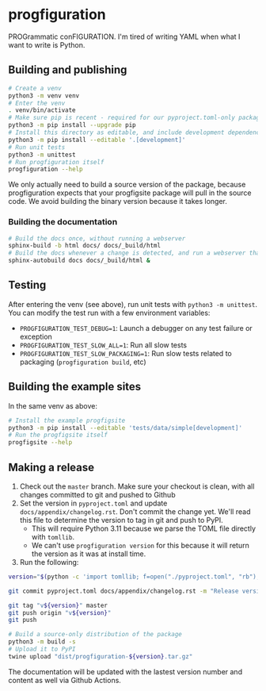 # progfiguration

PROGrammatic conFIGURATION.
I'm tired of writing YAML when what I want to write is Python.

## Building and publishing

```sh
# Create a venv
python3 -m venv venv
# Enter the venv
. venv/bin/activate
# Make sure pip is recent - required for our pyproject.toml-only package
python3 -m pip install --upgrade pip
# Install this directory as editable, and include development dependencies
python3 -m pip install --editable '.[development]'
# Run unit tests
python3 -m unittest
# Run progfiguration itself
progfiguration --help
```

We only actually need to build a source version of the package,
because progfiguration expects that your progfigsite package will pull in the source code.
We avoid building the binary version because it takes longer.

### Building the documentation

```sh
# Build the docs once, without running a webserver
sphinx-build -b html docs/ docs/_build/html
# Build the docs whenever a change is detected, and run a webserver that supports automatic live reload
sphinx-autobuild docs docs/_build/html &
```

## Testing

After entering the venv (see above), run unit tests with `python3 -m unittest`.
You can modify the test run with a few environment variables:

* `PROGFIGURATION_TEST_DEBUG=1`: Launch a debugger on any test failure or exception
* `PROGFIGURATION_TEST_SLOW_ALL=1`: Run all slow tests
* `PROGFIGURATION_TEST_SLOW_PACKAGING=1`: Run slow tests related to packaging (`progfiguration build`, etc)

## Building the example sites

In the same venv as above:

```sh
# Install the example progfigsite
python3 -m pip install --editable 'tests/data/simple[development]'
# Run the progfigsite itself
progfigsite --help
```

## Making a release

1.  Check out the `master` branch.
    Make sure your checkout is clean, with all changes committed to git and pushed to Github
2.  Set the version in `pyproject.toml` and update `docs/appendix/changelog.rst`.
    Don't commit the change yet.
    We'll read this file to determine the version to tag in git and push to PyPI.
    *   This will require Python 3.11 because we parse the TOML file directly with `tomllib`.
    *   We can't use `progfiguration version` for this because it will return the version as it was at install time.
3.  Run the following:

```sh
version="$(python -c 'import tomllib; f=open("./pyproject.toml", "rb"); proj=tomllib.load(f); print(proj["project"]["version"])')"

git commit pyproject.toml docs/appendix/changelog.rst -m "Release version $version"

git tag "v${version}" master
git push origin "v${version}"
git push

# Build a source-only distribution of the package
python3 -m build -s
# Upload it to PyPI
twine upload "dist/progfiguration-${version}.tar.gz"
```

The documentation will be updated with the lastest version number and content as well via Github Actions.
